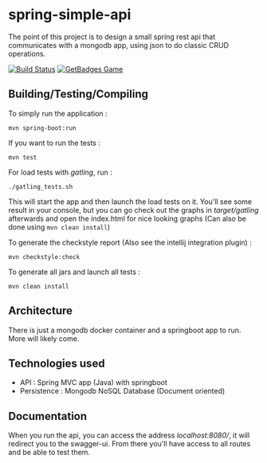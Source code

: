 # spring-simple-api
The point of this project is to design a small spring rest api that communicates with a mongodb app, using json to do classic CRUD operations.

[![Build Status](https://travis-ci.org/matthieusb/spring-simple-api.svg?branch=master)](https://travis-ci.org/matthieusb/spring-simple-api)
[![GetBadges Game](https://matthieusb-spring-simple-app.getbadges.io/shield/company/matthieusb-spring-simple-app/user/15203)](https://matthieusb-spring-simple-app.getbadges.io/?ref=shield-player)

## Building/Testing/Compiling

To simply run the application :

```
mvn spring-boot:run
```

If you want to run the tests :

```
mvn test
```

For load tests with *gatling*, run :

```
./gatling_tests.sh
```
This will start the app and then launch the load tests on it.
You'll see some result in your console, but you can go check out the graphs in *target/gatling* afterwards and open the index.html for nice looking graphs (Can also be done using `mvn clean install`)

To generate the checkstyle report (Also see the intellij integration plugin) :


```
mvn checkstyle:check
```

To generate all jars and launch all tests :
 
```
mvn clean install
```

## Architecture

There is just a mongodb docker container and a springboot app to run. More will likely come. 

## Technologies used

  - API : Spring MVC app (Java) with springboot
  - Persistence : Mongodb NoSQL Database (Document oriented)

## Documentation

When you run the api, you can access the address *localhost:8080/*, it will redirect you to the swagger-ui.
From there you'll have access to all routes and be able to test them.


